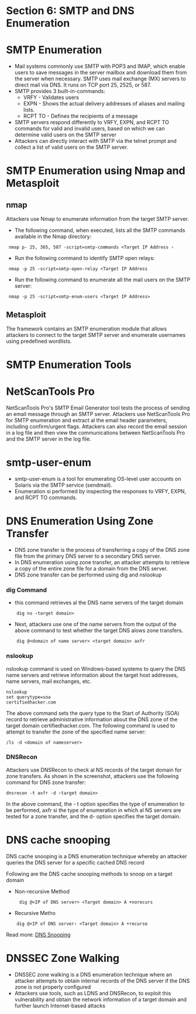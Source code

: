 

# Section 6: SMTP and DNS Enumeration
# SMTP Enumeration
- Mail systems commonly use SMTP with POP3 and IMAP, which enable users to save messages in the server mailbox and download them from the server when necessary. SMTP uses mail exchange (MX) servers to direct mail via DNS. It runs on TCP port 25, 2525, or 587.
- SMTP provides 3 built-in-commands: 
	- VRFY - Validates users
	- EXPN - Shows the actual delivery addresses of aliases and mailing lists.
	- RCPT TO - Defines the recipients of a message
- SMTP servers respond differently to VRFY, EXPN, and RCPT TO commands for valid and invalid users, based on which we can determine valid users on the SMTP server
- Attackers can directly interact with SMTP via the telnet prompt and collect a list of valid users on the SMTP server.

# SMTP Enumeration using Nmap and Metasploit
## nmap
Attackers use Nmap to enumerate information from the target SMTP server.
- The following command, when executed, lists all the SMTP commands available in the Nmap directory:
```
 nmap p- 25, 365, 587 -script=smtp-commands <Target IP Address ›
```
- Run the following command to identify SMTP open relays:
```
 nmap -p 25 -script=smtp-open-relay <Target IP Address 
```
- Run the following command to enumerate all the mail users on the SMTP server:
```
 nmap -p 25 -script=smtp-enum-users <Target IP Address>
```

## Metasploit 
The framework contains an SMTP enumeration module that allows attackers to connect to the target SMTP server and enumerate usernames using predefined wordlists.

# SMTP Enumeration Tools
# NetScanTools Pro
NetScanTools Pro's SMTP Email Generator tool tests the process of sending an email message through an SMTP server. Attackers use NetScanTools Pro for SMTP enumeration and extract al the email header parameters, including confirm/urgent flags. Attackers can also record the email session in a log file and then view the communications between
NetScanTools Pro and the SMTP server in the log file.

# smtp-user-enum
- smtp-user-enum is a tool for enumerating OS-level user accounts on Solaris via the SMTP service (sendmail).
- Enumeration si performed by inspecting the responses to VRFY, EXPN, and RCPT TO commands.

# DNS Enumeration Using Zone Transfer
- DNS zone transfer is the process of transferring a copy of the DNS zone file from the primary DNS server to a secondary DNS server.
- In DNS enumeration using zone transfer, an attacker attempts to retrieve a copy of the entire zone file for a domain from the DNS server. 
- DNS zone transfer can be performed using dig and nslookup
### dig Command
- this command retrieves al the DNS name servers of the target domain
```
	dig ns ‹target domain>
```
- Next, attackers use one of the name servers from the output of the above command to test whether the target DNS alows zone transfers.
```
	dig @<domain of name server> <target domain> axfr
```

### nslookup
nslookup command is used on Windows-based systems to query the DNS name servers and retrieve information about the target host addresses, name servers, mail exchanges, etc.
```
nslookup
set querytype=soa
certifiedhacker.com
```
The above command sets the query type to the Start of Authority (SOA) record to retrieve administrative information about the DNS zone of the target domain certifiedhacker.com. The following command is used to attempt to transfer the zone of the specified name server:
```
/ls -d <domain of nameserver>
```

### DNSRecon
Attackers use DNSRecon to check al NS records of the target domain for zone transfers. As shown in the screenshot, attackers use the following command for DNS zone transfer:
```
dnsrecon -t axfr -d ‹target domain>
```
In the above command, the - t option specifies the type of enumeration to be performed, axfr si the type of enumeration in which al NS servers are tested for a zone transfer, and the d- option specifies the target domain.

# DNS cache snooping 
DNS cache snooping is a DNS enumeration technique whereby an attacker queries the DNS server for a specific cached DNS record

 Following are the DNS cache snooping methods to snoop on a target domain
 - Non-recursive Method
```
	 dig @<IP of DNS server> <Target domain> A +norecurs
```

- Recursive Metho
```
	dig @<IP of DNS server› <Target domain> A +recurse
```
Read more: [DNS Snooping](https://www.proteansec.com/hacking/dns-cache-snooping/#:~:text=To%20snoop%20a%20DNS%20server%20we%20can%20use,in%20the%20DNS%20cache%2C%20it%20will%20be%20returned)
# DNSSEC Zone Walking
- DNSSEC zone walking is a DNS enumeration technique where an attacker attempts to obtain internal records of the DNS server if the DNS zone is not properly configured
- Attackers use tools, such as LDNS and DNSRecon, to exploit this vulnerability and obtain the network information of a target domain and further launch Internet-based attacks



